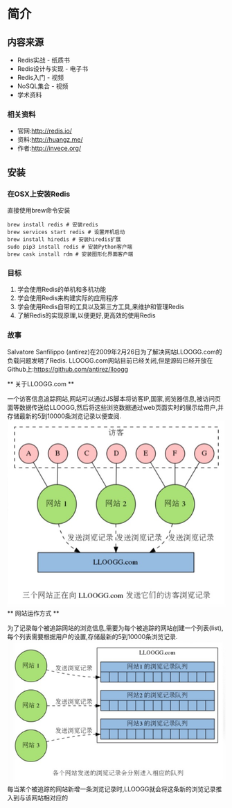 # 简介
## 内容来源
* Redis实战 - 纸质书
* Redis设计与实现 - 电子书
* Redis入门 - 视频
* NoSQL集合 - 视频
* 学术资料

### 相关资料
* 官网:http://redis.io/
* 资料:http://huangz.me/
* 作者:http://invece.org/
## 安装
### 在OSX上安装Redis
直接使用brew命令安装
```
brew install redis # 安装redis
brew services start redis # 设置开机启动
brew install hiredis # 安装hiredis扩展
sudo pip3 install redis # 安装Python客户端
brew cask install rdm # 安装图形化界面客户端
```
### 目标
1. 学会使用Redis的单机和多机功能
2. 学会使用Redis来构建实际的应用程序
3. 学会使用Redis自带的工具以及第三方工具,来维护和管理Redis
4. 了解Redis的实现原理,以便更好,更高效的使用Redis

### 故事
Salvatore Sanfilippo (antirez)在2009年2月26日为了解决网站LLOOGG.com的负载问题发明了Redis.
LLOOGG.com网站目前已经关闭,但是源码已经开放在Github上:https://github.com/antirez/lloogg

** 关于LLOOGG.com **

一个访客信息追踪网站,网站可以通过JS脚本将访客IP,国家,阅览器信息,被访问页面等数据传送给LLOOGG,然后将这些浏览数据通过web页面实时的展示给用户,并存储最新的5到10000条浏览记录以便查阅.
![LLOOGG](B8B51786-08C8-497A-BAA7-39D0C4D05889.png)
** 网站运作方式 **

为了记录每个被追踪网站的浏览信息,需要为每个被追踪的网站创建一个列表(list),每个列表需要根据用户的设置,存储最新的5到10000条浏览记录.
![LLOOGG运作方式](123123123123123.png)
每当某个被追踪的网站新增一条浏览记录时,LLOOGG就会将这条新的浏览记录推入到与该网站相对应的